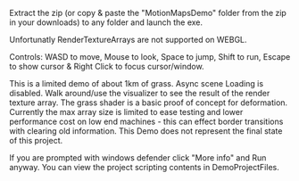 Extract the zip (or copy & paste the "MotionMapsDemo" folder from the zip in your downloads) to any folder and launch the exe.

Unfortunatly RenderTextureArrays are not supported on WEBGL.

Controls: WASD to move, Mouse to look, Space to jump, Shift to run, Escape to show cursor & Right Click to focus cursor/window.

This is a limited demo of about 1km of grass. Async scene Loading is disabled.
Walk around/use the visualizer to see the result of the render texture array. 
The grass shader is a basic proof of concept for deformation. 
Currently the max array size is limited to ease testing and lower performance cost on low end machines -
this can effect border transitions with clearing old information. 
This Demo does not represent the final state of this project.

If you are prompted with windows defender click "More info" and Run anyway. You can view the project scripting contents in DemoProjectFiles.
